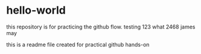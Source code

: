 # hello-world
this repository is for practicing the github flow.
testing 123 what
2468 james may

this is a readme file created for practical github hands-on
